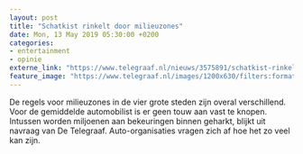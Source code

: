```yaml
---
layout: post
title: "Schatkist rinkelt door milieuzones"
date: Mon, 13 May 2019 05:30:00 +0200
categories: 
- entertainment 
- opinie 
externe_link: "https://www.telegraaf.nl/nieuws/3575891/schatkist-rinkelt-door-milieuzones"
feature_image: "https://www.telegraaf.nl/images/1200x630/filters:format(jpeg):quality(80)/cdn-kiosk-api.telegraaf.nl/c3f6bc2e-74f5-11e9-85b5-0217670beecd.jpg"
---
```


<p class="intro">De regels voor milieuzones in de vier grote steden zijn overal verschillend. Voor de gemiddelde automobilist is er geen touw aan vast te knopen. Intussen worden miljoenen aan bekeuringen binnen geharkt, blijkt uit navraag van De Telegraaf. Auto-organisaties vragen zich af hoe het zo veel kan zijn.</p>
